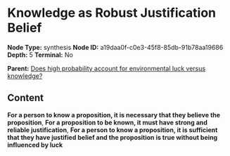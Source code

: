 # Knowledge as Robust Justification Belief

**Node Type:** synthesis
**Node ID:** a19daa0f-c0e3-45f8-85db-91b78aa19686
**Depth:** 5
**Terminal:** No

**Parent:** [Does high probability account for environmental luck versus knowledge?](does-high-probability-account-for-environmental-luck-versus-knowledge-antithesis-76ddc9b3-0e8b-4096-aabf-1c0c649adf8a.md)

## Content

**For a person to know a proposition, it is necessary that they believe the proposition**, **For a proposition to be known, it must have strong and reliable justification**, **For a person to know a proposition, it is sufficient that they have justified belief and the proposition is true without being influenced by luck**
